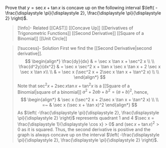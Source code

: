 Prove that $y=\sec x + \tan x$ is concave up on the following interval $\left( -\frac{\displaystyle \pi}{\displaystyle 2}, \frac{\displaystyle \pi}{\displaystyle 2} \right)$.

> [!info]- Related
> [[CAST]]
> [[Concave Up]]
> [[Derivatives of Trigonometric Functions]]
> [[Second Derivative]]
> [[Square of a Binomial]]
> [[Unit Circle]]

<div style="page-break-after: always;"></div>

> [!success]- Solution
> First we find the [[Second Derivative|second derivative]].
>$$ 
\begin{align*}
\frac{dy}{dx} & = \sec x \tan x + \sec^2 x \\ \\
\frac{d^2y}{dx^2} & = \sec x \sec^2 x + \tan x \sec x \tan x + 2 \sec x \sec x \tan x\\ \\
& = \sec x (\sec^2 x + 2\sec x \tan x + \tan^2 x) \\ \\ 
\end{align*} 
>$$
> Note that $\sec^2 x + 2\sec x \tan x + \tan^2 x$ is a [[Square of a Binomial|square of a binomial]] $a^2+2ab+b^2 = (a+b)^2$, hence,
> $$
\begin{align*}
& \sec x (\sec^2 x + 2\sec x \tan x + \tan^2 x) \\ \\
=~ & \sec x (\sec x + \tan x)^2
\end{align*}
> $$
> As $\left( -\frac{\displaystyle \pi}{\displaystyle 2}, \frac{\displaystyle \pi}{\displaystyle 2} \right)$ represents quadrant 1 and 4 $\sec x = \frac{\displaystyle 1}{\displaystyle \cos x} > 0$ and $(\sec x + \tan x)^2 > 0$ as it is squared. Thus, the second derivative is positive and the graph is always concave up on the interval $\left( -\frac{\displaystyle \pi}{\displaystyle 2}, \frac{\displaystyle \pi}{\displaystyle 2} \right)$.